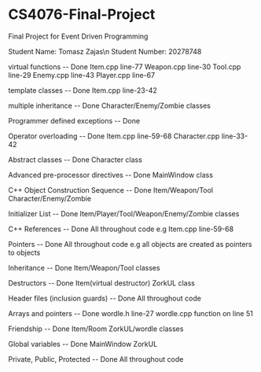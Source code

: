 # CS4076-Final-Project
Final Project for Event Driven Programming

Student Name: Tomasz Zajas\n
Student Number: 20278748


virtual functions -- Done
Item.cpp line-77
Weapon.cpp line-30
Tool.cpp line-29
Enemy.cpp line-43
Player.cpp line-67

template classes -- Done 
Item.cpp line-23-42


multiple inheritance -- Done
Character/Enemy/Zombie classes

Programmer defined exceptions -- Done

Operator overloading -- Done
Item.cpp line-59-68
Character.cpp line-33-42

Abstract classes -- Done
Character class

Advanced pre-processor directives -- Done
MainWindow class

C++ Object Construction Sequence -- Done
Item/Weapon/Tool
Character/Enemy/Zombie

Initializer List -- Done
Item/Player/Tool/Weapon/Enemy/Zombie classes

C++ References -- Done
All throughout code
e.g Item.cpp line-59-68

Pointers -- Done
All throughout code
e.g all objects are created as pointers to objects

Inheritance -- Done 
Item/Weapon/Tool classes

Destructors -- Done
Item(virtual destructor)
ZorkUL class

Header files (inclusion guards) -- Done
All throughout code

Arrays and pointers -- Done
wordle.h line-27
wordle.cpp function on line 51

Friendship -- Done
Item/Room ZorkUL/wordle classes

Global variables -- Done
MainWindow
ZorkUL

Private, Public, Protected -- Done
All throughout code
